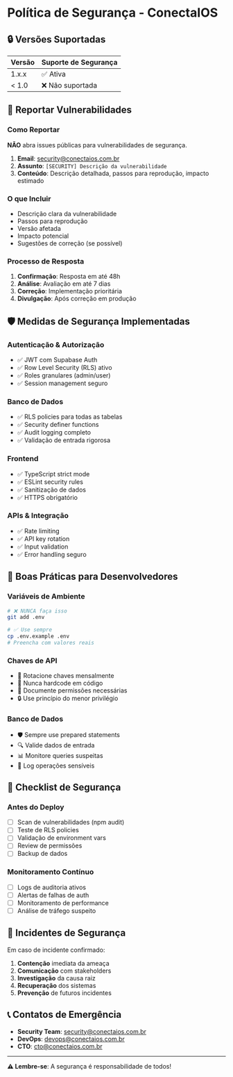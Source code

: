 # Política de Segurança - ConectaIOS

## 🔒 Versões Suportadas

| Versão | Suporte de Segurança |
|--------|---------------------|
| 1.x.x  | ✅ Ativa           |
| < 1.0  | ❌ Não suportada   |

## 🚨 Reportar Vulnerabilidades

### Como Reportar

**NÃO** abra issues públicas para vulnerabilidades de segurança.

1. **Email**: security@conectaios.com.br
2. **Assunto**: `[SECURITY] Descrição da vulnerabilidade`
3. **Conteúdo**: Descrição detalhada, passos para reprodução, impacto estimado

### O que Incluir

- Descrição clara da vulnerabilidade
- Passos para reprodução
- Versão afetada
- Impacto potencial
- Sugestões de correção (se possível)

### Processo de Resposta

1. **Confirmação**: Resposta em até 48h
2. **Análise**: Avaliação em até 7 dias
3. **Correção**: Implementação prioritária
4. **Divulgação**: Após correção em produção

## 🛡️ Medidas de Segurança Implementadas

### Autenticação & Autorização
- ✅ JWT com Supabase Auth
- ✅ Row Level Security (RLS) ativo
- ✅ Roles granulares (admin/user)
- ✅ Session management seguro

### Banco de Dados
- ✅ RLS policies para todas as tabelas
- ✅ Security definer functions
- ✅ Audit logging completo
- ✅ Validação de entrada rigorosa

### Frontend
- ✅ TypeScript strict mode
- ✅ ESLint security rules
- ✅ Sanitização de dados
- ✅ HTTPS obrigatório

### APIs & Integração
- ✅ Rate limiting
- ✅ API key rotation
- ✅ Input validation
- ✅ Error handling seguro

## 🔐 Boas Práticas para Desenvolvedores

### Variáveis de Ambiente
```bash
# ❌ NUNCA faça isso
git add .env

# ✅ Use sempre
cp .env.example .env
# Preencha com valores reais
```

### Chaves de API
- 🔄 Rotacione chaves mensalmente
- 🚫 Nunca hardcode em código
- 📝 Documente permissões necessárias
- 🔒 Use princípio do menor privilégio

### Banco de Dados
- 🛡️ Sempre use prepared statements
- 🔍 Valide dados de entrada
- 📊 Monitore queries suspeitas
- 🚨 Log operações sensíveis

## 🎯 Checklist de Segurança

### Antes do Deploy
- [ ] Scan de vulnerabilidades (npm audit)
- [ ] Teste de RLS policies
- [ ] Validação de environment vars
- [ ] Review de permissões
- [ ] Backup de dados

### Monitoramento Contínuo
- [ ] Logs de auditoria ativos
- [ ] Alertas de falhas de auth
- [ ] Monitoramento de performance
- [ ] Análise de tráfego suspeito

## 🚨 Incidentes de Segurança

Em caso de incidente confirmado:

1. **Contenção** imediata da ameaça
2. **Comunicação** com stakeholders
3. **Investigação** da causa raiz
4. **Recuperação** dos sistemas
5. **Prevenção** de futuros incidentes

## 📞 Contatos de Emergência

- **Security Team**: security@conectaios.com.br
- **DevOps**: devops@conectaios.com.br  
- **CTO**: cto@conectaios.com.br

---

**⚠️ Lembre-se**: A segurança é responsabilidade de todos!